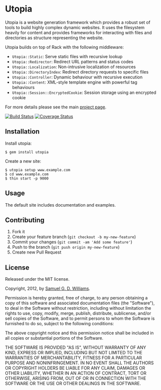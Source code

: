# Utopia

Utopia is a website generation framework which provides a robust set of tools
to build highly complex dynamic websites. It uses the filesystem heavily for
content and provides frameworks for interacting with files and directories as
structure representing the website.

Utopia builds on top of Rack with the following middleware:

- `Utopia::Static`: Serve static files with recursive lookup
- `Utopia::Redirector`: Redirect URL patterns and status codes
- `Utopia::Localization`: Non-intrusive localization of resources
- `Utopia::DirectoryIndex`: Redirect directory requests to specific files
- `Utopia::Controller`: Dynamic behaviour with recursive execution
- `Utopia::Content`: XML-style template engine with powerful tag behaviours
- `Utopia::Session::EncryptedCookie`: Session storage using an encrypted cookie

For more details please see the main [project page][1].

[1]: http://www.oriontransfer.co.nz/gems/utopia

[![Build Status](https://secure.travis-ci.org/ioquatix/utopia.png)](http://travis-ci.org/ioquatix/utopia)
[![Coverage Status](https://coveralls.io/repos/ioquatix/utopia/badge.svg)](https://coveralls.io/r/ioquatix/utopia)


## Installation

Install utopia:

	$ gem install utopia

Create a new site:

	$ utopia setup www.example.com
	$ cd www.example.com
	$ thin start -p 9000

## Usage

The default site includes documentation and examples.

## Contributing

1. Fork it
2. Create your feature branch (`git checkout -b my-new-feature`)
3. Commit your changes (`git commit -am 'Add some feature'`)
4. Push to the branch (`git push origin my-new-feature`)
5. Create new Pull Request

## License

Released under the MIT license.

Copyright, 2012, by [Samuel G. D. Williams](http://www.codeotaku.com/samuel-williams).

Permission is hereby granted, free of charge, to any person obtaining a copy
of this software and associated documentation files (the "Software"), to deal
in the Software without restriction, including without limitation the rights
to use, copy, modify, merge, publish, distribute, sublicense, and/or sell
copies of the Software, and to permit persons to whom the Software is
furnished to do so, subject to the following conditions:

The above copyright notice and this permission notice shall be included in
all copies or substantial portions of the Software.

THE SOFTWARE IS PROVIDED "AS IS", WITHOUT WARRANTY OF ANY KIND, EXPRESS OR
IMPLIED, INCLUDING BUT NOT LIMITED TO THE WARRANTIES OF MERCHANTABILITY,
FITNESS FOR A PARTICULAR PURPOSE AND NONINFRINGEMENT. IN NO EVENT SHALL THE
AUTHORS OR COPYRIGHT HOLDERS BE LIABLE FOR ANY CLAIM, DAMAGES OR OTHER
LIABILITY, WHETHER IN AN ACTION OF CONTRACT, TORT OR OTHERWISE, ARISING FROM,
OUT OF OR IN CONNECTION WITH THE SOFTWARE OR THE USE OR OTHER DEALINGS IN
THE SOFTWARE.